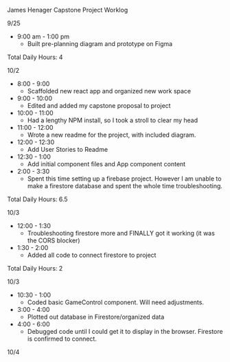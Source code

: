James Henager Capstone Project Worklog

9/25 
  - 9:00 am - 1:00 pm 
    - Built pre-planning diagram and prototype on Figma

Total Daily Hours: 4

10/2
  - 8:00 - 9:00
    - Scaffolded new react app and organized new work space
  - 9:00 - 10:00
    - Edited and added my capstone proposal to project
  - 10:00 - 11:00 
    - Had a lengthy NPM install, so I took a stroll to clear my head
  - 11:00 - 12:00
    - Wrote a new readme for the project, with included diagram.
  - 12:00 - 12:30
    - Add User Stories to Readme
  - 12:30 - 1:00
    - Add initial component files and App component content
  - 2:00 - 3:30
    - Spent this time setting up a firebase project. However I am unable to make a firestore database and spent the whole time troubleshooting.

Total Daily Hours: 6.5

10/3
  - 12:00 - 1:30
    - Troubleshooting firestore more and FINALLY got it working (it was the CORS blocker)
  - 1:30 - 2:00
    - Added all code to connect firestore to project

Total Daily Hours: 2

10/3
  - 10:30 - 1:00
    - Coded basic GameControl component. Will need adjustments.
  - 3:00 - 4:00
    - Plotted out database in Firestore/organized data
  - 4:00 - 6:00
    - Debugged code until I could get it to display in the browser. Firestore is confirmed to connect.

10/4
